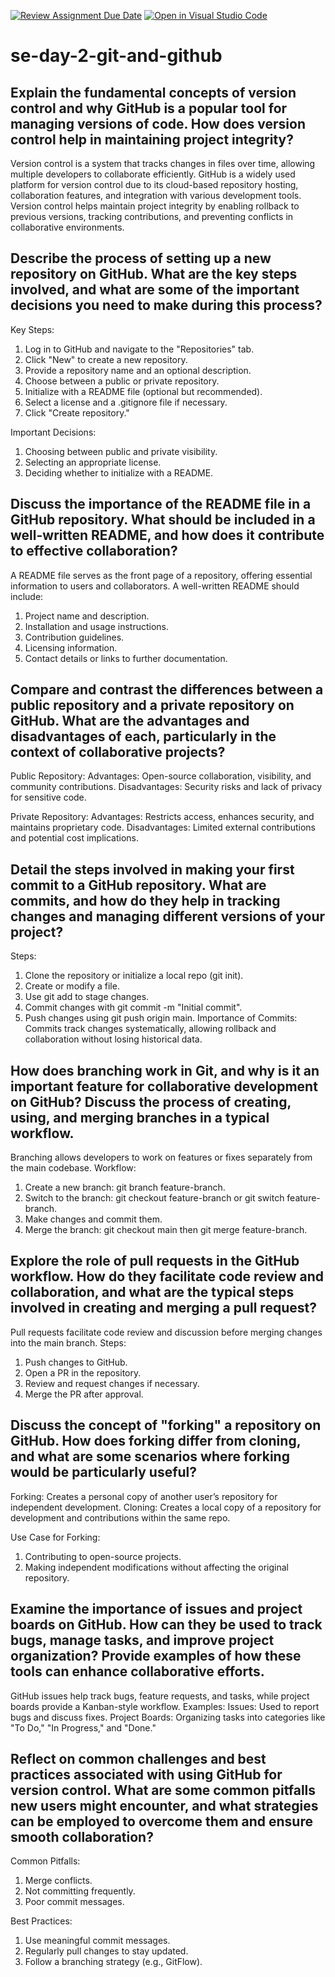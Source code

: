 [![Review Assignment Due Date](https://classroom.github.com/assets/deadline-readme-button-22041afd0340ce965d47ae6ef1cefeee28c7c493a6346c4f15d667ab976d596c.svg)](https://classroom.github.com/a/8wgCKhpZ)
[![Open in Visual Studio Code](https://classroom.github.com/assets/open-in-vscode-2e0aaae1b6195c2367325f4f02e2d04e9abb55f0b24a779b69b11b9e10269abc.svg)](https://classroom.github.com/online_ide?assignment_repo_id=18388828&assignment_repo_type=AssignmentRepo)
# se-day-2-git-and-github
## Explain the fundamental concepts of version control and why GitHub is a popular tool for managing versions of code. How does version control help in maintaining project integrity?
Version control is a system that tracks changes in files over time, allowing multiple developers to collaborate efficiently. GitHub is a widely used platform for version control due to its cloud-based repository hosting, collaboration features, and integration with various development tools. Version control helps maintain project integrity by enabling rollback to previous versions, tracking contributions, and preventing conflicts in collaborative environments.

## Describe the process of setting up a new repository on GitHub. What are the key steps involved, and what are some of the important decisions you need to make during this process?
Key Steps:
1. Log in to GitHub and navigate to the "Repositories" tab.
2. Click "New" to create a new repository.
3. Provide a repository name and an optional description.
4. Choose between a public or private repository.
5. Initialize with a README file (optional but recommended).
6. Select a license and a .gitignore file if necessary.
7. Click "Create repository."

Important Decisions:
1. Choosing between public and private visibility.
2. Selecting an appropriate license.
3. Deciding whether to initialize with a README.

## Discuss the importance of the README file in a GitHub repository. What should be included in a well-written README, and how does it contribute to effective collaboration?
A README file serves as the front page of a repository, offering essential information to users and collaborators. A well-written README should include:
1. Project name and description.
2. Installation and usage instructions.
3. Contribution guidelines.
4. Licensing information.
5. Contact details or links to further documentation.

## Compare and contrast the differences between a public repository and a private repository on GitHub. What are the advantages and disadvantages of each, particularly in the context of collaborative projects?
Public Repository:
Advantages: Open-source collaboration, visibility, and community contributions.
Disadvantages: Security risks and lack of privacy for sensitive code.

Private Repository:
Advantages: Restricts access, enhances security, and maintains proprietary code.
Disadvantages: Limited external contributions and potential cost implications.

## Detail the steps involved in making your first commit to a GitHub repository. What are commits, and how do they help in tracking changes and managing different versions of your project?
Steps:
1. Clone the repository or initialize a local repo (git init).
2. Create or modify a file.
3. Use git add <filename> to stage changes.
4. Commit changes with git commit -m "Initial commit".
5. Push changes using git push origin main.
Importance of Commits: Commits track changes systematically, allowing rollback and collaboration without losing historical data.

## How does branching work in Git, and why is it an important feature for collaborative development on GitHub? Discuss the process of creating, using, and merging branches in a typical workflow.
Branching allows developers to work on features or fixes separately from the main codebase.
Workflow:
1. Create a new branch: git branch feature-branch.
2. Switch to the branch: git checkout feature-branch or git switch feature-branch.
3. Make changes and commit them.
4. Merge the branch: git checkout main then git merge feature-branch.
   
## Explore the role of pull requests in the GitHub workflow. How do they facilitate code review and collaboration, and what are the typical steps involved in creating and merging a pull request?
Pull requests facilitate code review and discussion before merging changes into the main branch.
Steps:
1. Push changes to GitHub.
2. Open a PR in the repository.
3. Review and request changes if necessary.
4. Merge the PR after approval.

## Discuss the concept of "forking" a repository on GitHub. How does forking differ from cloning, and what are some scenarios where forking would be particularly useful?
Forking: Creates a personal copy of another user’s repository for independent development.
Cloning: Creates a local copy of a repository for development and contributions within the same repo.

Use Case for Forking:
1. Contributing to open-source projects.
2. Making independent modifications without affecting the original repository.

## Examine the importance of issues and project boards on GitHub. How can they be used to track bugs, manage tasks, and improve project organization? Provide examples of how these tools can enhance collaborative efforts.
GitHub issues help track bugs, feature requests, and tasks, while project boards provide a Kanban-style workflow.
Examples:
Issues: Used to report bugs and discuss fixes.
Project Boards: Organizing tasks into categories like "To Do," "In Progress," and "Done."

## Reflect on common challenges and best practices associated with using GitHub for version control. What are some common pitfalls new users might encounter, and what strategies can be employed to overcome them and ensure smooth collaboration?
Common Pitfalls:
1. Merge conflicts.
2. Not committing frequently.
3. Poor commit messages.
   
Best Practices:
1. Use meaningful commit messages.
2. Regularly pull changes to stay updated.
3. Follow a branching strategy (e.g., GitFlow).

